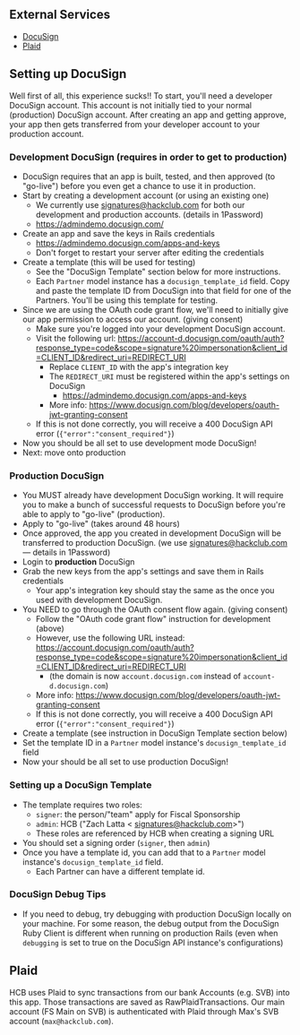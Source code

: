 ## External Services

- [DocuSign](#setting-up-docusign)
- [Plaid](#plaid)

## Setting up DocuSign

Well first of all, this experience sucks!! To start, you'll need a developer
DocuSign account. This account is not initially tied to your normal (production)
DocuSign account. After creating an app and getting approve, your app then gets
transferred from your developer account to your production account.

### Development DocuSign (requires in order to get to production)

- DocuSign requires that an app is built, tested, and then approved
  (to "go-live") before you even get a chance to use it in production.
- Start by creating a development account (or using an existing one)
  - We currently use signatures@hackclub.com for both our development and
    production accounts. (details in 1Password)
  - https://admindemo.docusign.com/
- Create an app and save the keys in Rails credentials
  - https://admindemo.docusign.com/apps-and-keys
  - Don't forget to restart your server after editing the credentials
- Create a template (this will be used for testing)
  - See the "DocuSign Template" section below for more instructions.
  - Each `Partner` model instance has a `docusign_template_id` field. Copy and
    paste the template ID from DocuSign into that field for one of the
    Partners. You'll be using this template for testing.
- Since we are using the OAuth code grant flow, we'll need to initially give our
  app permission to access our account. (giving consent)
  - Make sure you're logged into your development DocuSign account.
  - Visit the following
    url: https://account-d.docusign.com/oauth/auth?response_type=code&scope=signature%20impersonation&client_id=CLIENT_ID&redirect_uri=REDIRECT_URI
    - Replace `CLIENT_ID` with the app's integration key
    - The `REDIRECT_URI` must be registered within the app's settings on
      DocuSign
      - https://admindemo.docusign.com/apps-and-keys
    - More
      info: https://www.docusign.com/blog/developers/oauth-jwt-granting-consent
  - If this is not done correctly, you will receive a 400 DocuSign API
    error (`{"error":"consent_required"}`)
- Now you should be all set to use development mode DocuSign!
- Next: move onto production

### Production DocuSign

- You MUST already have development DocuSign working. It will require you to
  make a bunch of successful requests to DocuSign before you're able to apply
  to "go-live" (production).
- Apply to "go-live" (takes around 48 hours)
- Once approved, the app you created in development DocuSign will be transferred
  to production DocuSign. (we use signatures@hackclub.com — details in 1Password)
- Login to **production** DocuSign
- Grab the new keys from the app's settings and save them in Rails credentials
  - Your app's integration key should stay the same as the once you used with
    development DocuSign.
- You NEED to go through the OAuth consent flow again.
  (giving consent)
  - Follow the "OAuth code grant flow" instruction for development (above)
  - However, use the following URL
    instead: https://account.docusign.com/oauth/auth?response_type=code&scope=signature%20impersonation&client_id=CLIENT_ID&redirect_uri=REDIRECT_URI
    - (the domain is now `account.docusign.com` instead
      of `account-d.docusign.com`)
  - More
    info: https://www.docusign.com/blog/developers/oauth-jwt-granting-consent
  - If this is not done correctly, you will receive a 400 DocuSign API
    error (`{"error":"consent_required"}`)
- Create a template (see instruction in DocuSign Template section below)
- Set the template ID in a `Partner` model instance's `docusign_template_id`
  field
- Now your should be all set to use production DocuSign!

### Setting up a DocuSign Template

- The template requires two roles:
  - `signer`: the person/"team" apply for Fiscal Sponsorship
  - `admin`: HCB ("Zach Latta < signatures@hackclub.com>")
  - These roles are referenced by HCB when creating a signing URL
- You should set a signing order (`signer`, then `admin`)
- Once you have a template id, you can add that to a `Partner` model instance's
  `docusign_template_id` field.
  - Each Partner can have a different template id.

### DocuSign Debug Tips

- If you need to debug, try debugging with production DocuSign locally on your
  machine. For some reason, the debug output from the DocuSign Ruby Client is
  different when running on production Rails (even when `debugging` is set to
  true on the DocuSign API instance's configurations)

## Plaid

HCB uses Plaid to sync transactions from our bank Accounts (e.g. SVB)
into this app. Those transactions are saved as RawPlaidTransactions. Our main
account (FS Main on SVB) is authenticated with Plaid through Max's SVB account
(`max@hackclub.com`).

